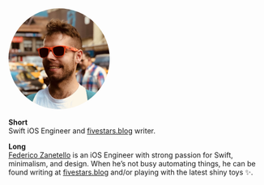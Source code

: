 <img src="federico-zanetello.jpg" style="border-radius: 50%; max-width:200px; align: center">

**Short**  
Swift iOS Engineer and [fivestars.blog](https://www.fivestars.blog) writer.

**Long**  
[Federico Zanetello](https://twitter.com/zntfdr) is an iOS Engineer with strong passion for Swift, minimalism, and design. When he’s not busy automating things, he can be found writing at [fivestars.blog](https://www.fivestars.blog) and/or playing with the latest shiny toys ✨.